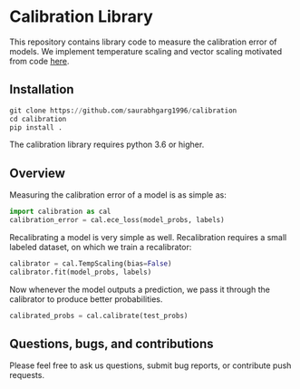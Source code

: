 # Calibration Library

This repository contains library code to measure the calibration error of models. We implement temperature scaling and vector scaling motivated from code [here](https://github.com/gpleiss/temperature_scaling). 

## Installation

```python
git clone https://github.com/saurabhgarg1996/calibration 
cd calibration
pip install .
```

The calibration library requires python 3.6 or higher. 


## Overview

Measuring the calibration error of a model is as simple as:

```python
import calibration as cal
calibration_error = cal.ece_loss(model_probs, labels)
```

Recalibrating a model is very simple as well. Recalibration requires a small labeled dataset, on which we train a recalibrator:

```python
calibrator = cal.TempScaling(bias=False)
calibrator.fit(model_probs, labels)
```

Now whenever the model outputs a prediction, we pass it through the calibrator to produce better probabilities.

```python
calibrated_probs = cal.calibrate(test_probs)
```


## Questions, bugs, and contributions

Please feel free to ask us questions, submit bug reports, or contribute push requests.

